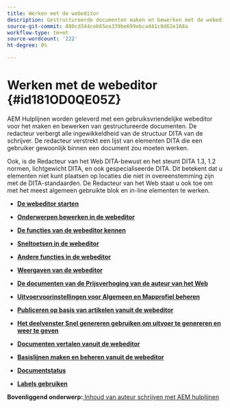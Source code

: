 ```yaml
---
title: Werken met de webeditor
description: Gestructureerde documenten maken en bewerken met de webeditor. Leer hoe u met de webeditor werkt volgens de DITA-standaarden in AEM hulplijnen.
source-git-commit: 880cd344ceb65ea339be699ebcad41c0d62e168a
workflow-type: tm+mt
source-wordcount: '222'
ht-degree: 0%

---
```


# Werken met de webeditor {#id181OD0QE05Z}

AEM Hulplijnen worden geleverd met een gebruiksvriendelijke webeditor voor het maken en bewerken van gestructureerde documenten. De redacteur verbergt alle ingewikkeldheid van de structuur DITA van de schrijver. De redacteur verstrekt een lijst van elementen DITA die een gebruiker gewoonlijk binnen een document zou moeten werken.

Ook, is de Redacteur van het Web DITA-bewust en het steunt DITA 1.3, 1.2 normen, lichtgewicht DITA, en ook gespecialiseerde DITA. Dit betekent dat u elementen niet kunt plaatsen op locaties die niet in overeenstemming zijn met de DITA-standaarden. De Redacteur van het Web staat u ook toe om met het meest algemeen gebruikte blok en in-line elementen te werken.

- **[De webeditor starten](web-editor-launch-editor.md)**

- **[Onderwerpen bewerken in de webeditor](web-editor-edit-topics.md)**

- **[De functies van de webeditor kennen](web-editor-features.md)**

- **[Sneltoetsen in de webeditor](web-editor-keyboard-shortcuts.md)**

- **[Andere functies in de webeditor](web-editor-other-features.md)**

- **[Weergaven van de webeditor](web-editor-views.md)**

- **[De documenten van de Prijsverhoging van de auteur van het Web](web-editor-markdown-topic.md)**

- **[Uitvoervoorinstellingen voor Algemeen en Mapprofiel beheren](web-editor-manage-output-presets.md)**

- **[Publiceren op basis van artikelen vanuit de webeditor](web-editor-article-publishing.md)**

- **[Het deelvenster Snel genereren gebruiken om uitvoer te genereren en weer te geven](web-editor-quick-generate-panel.md)**

- **[Documenten vertalen vanuit de webeditor](translate-documents-web-editor.md)**

- **[Basislijnen maken en beheren vanuit de webeditor](web-editor-baseline.md)**

- **[Documentstatus](web-editor-document-states.md)**

- **[Labels gebruiken](web-editor-use-label.md)**


**Bovenliggend onderwerp:**[ Inhoud van auteur schrijven met AEM hulplijnen](authoring-content-xml-doc.md)
